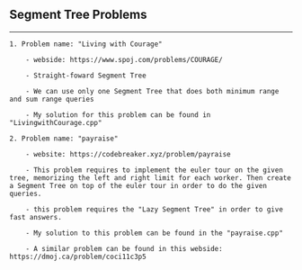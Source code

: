 ## Segment Tree Problems  

---

    1. Problem name: "Living with Courage"  

        - webside: https://www.spoj.com/problems/COURAGE/  

        - Straight-foward Segment Tree  

        - We can use only one Segment Tree that does both minimum range and sum range queries  

        - My solution for this problem can be found in "LivingwithCourage.cpp"  

    2. Problem name: "payraise"  

        - website: https://codebreaker.xyz/problem/payraise  

        - This problem requires to implement the euler tour on the given tree, memorizing the left and right limit for each worker. Then create a Segment Tree on top of the euler tour in order to do the given queries.  

        - this problem requires the "Lazy Segment Tree" in order to give fast answers.  

        - My solution to this problem can be found in the "payraise.cpp"  

        - A similar problem can be found in this webside: https://dmoj.ca/problem/coci11c3p5  